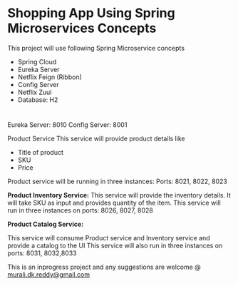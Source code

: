 # Shopping App Using Spring Microservices Concepts

This project will use following Spring Microservice concepts
* Spring Cloud 
* Eureka Server
* Netflix Feign (Ribbon)
* Config Server
* Netflix Zuul
* Database: H2
#
Eureka Server: 8010
Config Server: 8001

Product Service
This service will provide product details like
* Title of product
* SKU
* Price

Product service will be running in three instances:
Ports: 8021, 8022, 8023

__Product Inventory Service:__
This service will provide the inventory details. It will take SKU as input and provides quantity of the item. 
This service will run in three instances on ports: 8026, 8027, 8028

__Product Catalog Service:__

This service will consume Product service and Inventory service and provide a catalog to the UI
This service will also run in three instances on ports: 8031, 8032,8033


This is an inprogress project and any suggestions are welcome @ murali.dk.reddy@gmail.com
